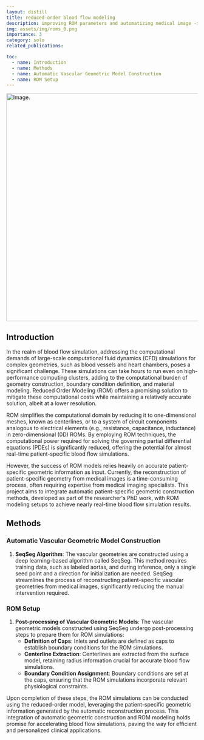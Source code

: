 ```yaml
---
layout: distill
title: reduced-order blood flow modeling
description: improving ROM parameters and automatizing medical image -> model pipeline
img: assets/img/roms_0.png
importance: 3
category: solo
related_publications: 

toc:
  - name: Introduction
  - name: Methods
  - name: Automatic Vascular Geometric Model Construction
  - name: ROM Setup
---
```


<img src="../../assets/img/roms_0.png" alt="Image." width="600"/>

## Introduction
In the realm of blood flow simulation, addressing the computational demands of large-scale computational fluid dynamics (CFD) simulations for complex geometries, such as blood vessels and heart chambers, poses a significant challenge. These simulations can take hours to run even on high-performance computing clusters, adding to the computational burden of geometry construction, boundary condition definition, and material modeling. Reduced Order Modeling (ROM) offers a promising solution to mitigate these computational costs while maintaining a relatively accurate solution, albeit at a lower resolution.

ROM simplifies the computational domain by reducing it to one-dimensional meshes, known as centerlines, or to a system of circuit components analogous to electrical elements (e.g., resistance, capacitance, inductance) in zero-dimensional (0D) ROMs. By employing ROM techniques, the computational power required for solving the governing partial differential equations (PDEs) is significantly reduced, offering the potential for almost real-time patient-specific blood flow simulations.

However, the success of ROM models relies heavily on accurate patient-specific geometric information as input. Currently, the reconstruction of patient-specific geometry from medical images is a time-consuming process, often requiring expertise from medical imaging specialists. This project aims to integrate automatic patient-specific geometric construction methods, developed as part of the researcher's PhD work, with ROM modeling setups to achieve nearly real-time blood flow simulation results.

## Methods

### Automatic Vascular Geometric Model Construction
1. **SeqSeg Algorithm**: The vascular geometries are constructed using a deep learning-based algorithm called SeqSeg. This method requires training data, such as labeled aortas, and during inference, only a single seed point and a direction for initialization are needed. SeqSeg streamlines the process of reconstructing patient-specific vascular geometries from medical images, significantly reducing the manual intervention required.

### ROM Setup
1. **Post-processing of Vascular Geometric Models**: The vascular geometric models constructed using SeqSeg undergo post-processing steps to prepare them for ROM simulations:
   - **Definition of Caps**: Inlets and outlets are defined as caps to establish boundary conditions for the ROM simulations.
   - **Centerline Extraction**: Centerlines are extracted from the surface model, retaining radius information crucial for accurate blood flow simulations.
   - **Boundary Condition Assignment**: Boundary conditions are set at the caps, ensuring that the ROM simulations incorporate relevant physiological constraints.
   
Upon completion of these steps, the ROM simulations can be conducted using the reduced-order model, leveraging the patient-specific geometric information generated by the automatic reconstruction process. This integration of automatic geometric construction and ROM modeling holds promise for accelerating blood flow simulations, paving the way for efficient and personalized clinical applications.

